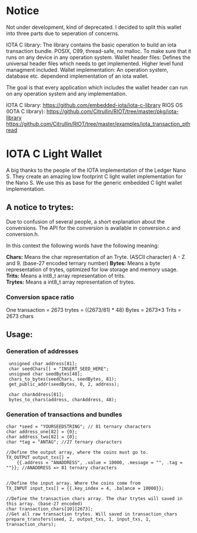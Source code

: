 # Notice

Not under development, kind of deprecated. 
I decided to split this wallet into three parts due to seperation of concerns.

IOTA C library: The library contains the basic operation to build an iota
transaction bundle. POSIX, C99, thread-safe, no malloc. To make sure that
it runs on any device in any operation system.
Wallet header files: Defines the universal header files which needs to get
implemented. Higher level fund managment included.
Wallet implementation: An operation system, database etc. dependend implementation
of an iota wallet.

The goal is that every application which includes the wallet header can run on any
operation system and any implementation.

IOTA C library: https://github.com/embedded-iota/iota-c-library
RIOS OS (IOTA C library): 
https://github.com/Citrullin/RIOT/tree/master/pkg/iota-library
https://github.com/Citrullin/RIOT/tree/master/examples/iota_transaction_pthread


# IOTA C Light Wallet

A big thanks to the people of the IOTA implementation of the Ledger Nano S.
They create an amazing low footprint C light wallet implementation for the Nano S.
We use this as base for the generic embedded C light wallet implementation.

## A notice to trytes:

Due to confusion of several people, a short explanation about the conversions.
The API for the conversion is available in conversion.c and conversion.h.

In this context the following words have the following meaning:

**Chars:** Means the char representation of an Tryte. (ASCII character) A - Z and 9.  (base-27 encoded ternary number)
**Bytes:** Means a byte representation of trytes, optimized for low storage and memory usage.  
**Trits:** Means a int8_t array representation of trits.   
**Trytes:** Means a int8_t array representation of trytes.

### Conversion space ratio

One transaction = 2673 trytes = ((2673/81) * 48) Bytes = 2673*3 Trits = 2673 chars


## Usage:
### Generation of addresses


```
 unsigned char address[81];
 char seedChars[] = "INSERT_SEED_HERE";
 unsigned char seedBytes[48];
 chars_to_bytes(seedChars, seedBytes, 81);
 get_public_addr(seedBytes, 0, 2, address);

 char charAddress[81];
 bytes_to_chars(address, charAddress, 48);
```

### Generation of transactions and bundles

```
char *seed = "YOURSEEDSTRING"; // 81 ternary characters
char address_one[82] = {0};
char address_two[82] = {0};
char *tag = "ANTAG"; //27 ternary characters

//Define the output array, where the coins must go to.
TX_OUTPUT output_txs[] = 
    {{.address = "ANADDRESS", .value = 10000, .message = "", .tag = ""}}; //ANADDRESS => 81 ternary characters


//Define the input array. Where the coins come from
TX_INPUT input_txs[] = {{.key_index = 4, .balance = 10000}};

//Define the transaction chars array. The char trytes will saved in this array. (base-27 encoded)
char transaction_chars[10][2673];
//Get all raw transaction trytes. Will saved in transaction_chars
prepare_transfers(seed, 2, output_txs, 1, input_txs, 1, transaction_chars);

```




